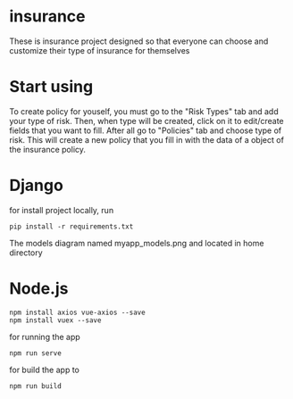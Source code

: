 # insurance

These is insurance project designed so that everyone can choose and customize their type of insurance for themselves

# Start using

To create policy for youself, you must go to the "Risk Types" tab and add your type of risk. Then, when type will be created, click on it to edit/create fields that you want to fill. After all go to "Policies" tab and choose type of risk. 
This will create a new policy that you fill in with the data of a object of the insurance policy.

# Django

for install project locally, run
```
pip install -r requirements.txt
```
The models diagram named myapp_models.png
and located in home directory


# Node.js

```
npm install axios vue-axios --save
npm install vuex --save
```
for running the app
```
npm run serve
```

for build the app to
```
npm run build
```
